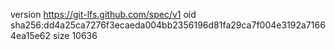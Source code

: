version https://git-lfs.github.com/spec/v1
oid sha256:dd4a25ca7276f3ecaeda004bb2356196d81fa29ca7f004e3192a71664ea15e62
size 10636

